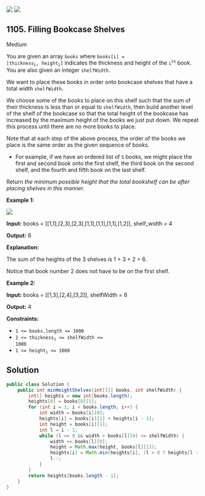[![](https://img.shields.io/github/stars/javadev/LeetCode-in-Java?label=Stars&style=flat-square)](https://github.com/javadev/LeetCode-in-Java)
[![](https://img.shields.io/github/forks/javadev/LeetCode-in-Java?label=Fork%20me%20on%20GitHub%20&style=flat-square)](https://github.com/javadev/LeetCode-in-Java/fork)

## 1105\. Filling Bookcase Shelves

Medium

You are given an array `books` where <code>books[i] = [thickness<sub>i</sub>, height<sub>i</sub>]</code> indicates the thickness and height of the <code>i<sup>th</sup></code> book. You are also given an integer `shelfWidth`.

We want to place these books in order onto bookcase shelves that have a total width `shelfWidth`.

We choose some of the books to place on this shelf such that the sum of their thickness is less than or equal to `shelfWidth`, then build another level of the shelf of the bookcase so that the total height of the bookcase has increased by the maximum height of the books we just put down. We repeat this process until there are no more books to place.

Note that at each step of the above process, the order of the books we place is the same order as the given sequence of books.

*   For example, if we have an ordered list of `5` books, we might place the first and second book onto the first shelf, the third book on the second shelf, and the fourth and fifth book on the last shelf.

Return _the minimum possible height that the total bookshelf can be after placing shelves in this manner_.

**Example 1:**

![](https://assets.leetcode.com/uploads/2019/06/24/shelves.png)

**Input:** books = \[\[1,1],[2,3],[2,3],[1,1],[1,1],[1,1],[1,2]], shelf\_width = 4

**Output:** 6

**Explanation:** 

The sum of the heights of the 3 shelves is 1 + 3 + 2 = 6. 

Notice that book number 2 does not have to be on the first shelf.

**Example 2:**

**Input:** books = \[\[1,3],[2,4],[3,2]], shelfWidth = 6

**Output:** 4

**Constraints:**

*   `1 <= books.length <= 1000`
*   <code>1 <= thickness<sub>i</sub> <= shelfWidth <= 1000</code>
*   <code>1 <= height<sub>i</sub> <= 1000</code>

## Solution

```java
public class Solution {
    public int minHeightShelves(int[][] books, int shelfWidth) {
        int[] heights = new int[books.length];
        heights[0] = books[0][1];
        for (int i = 1; i < books.length; i++) {
            int width = books[i][0];
            heights[i] = books[i][1] + heights[i - 1];
            int height = books[i][1];
            int l = i - 1;
            while (l >= 0 && width + books[l][0] <= shelfWidth) {
                width += books[l][0];
                height = Math.max(height, books[l][1]);
                heights[i] = Math.min(heights[i], (l > 0 ? heights[l - 1] : 0) + height);
                l--;
            }
        }
        return heights[books.length - 1];
    }
}
```